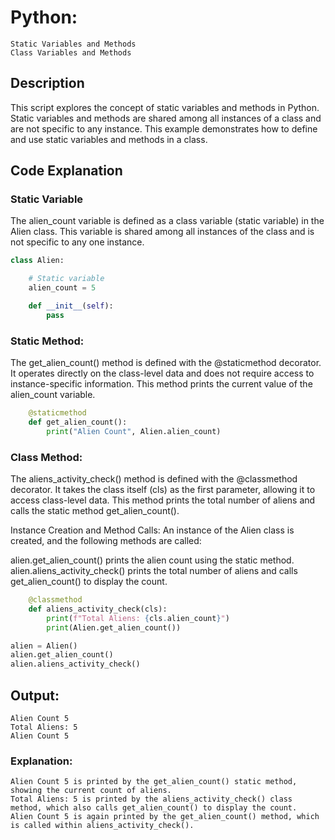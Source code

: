 # Python: 
    Static Variables and Methods
    Class Variables and Methods

## Description

This script explores the concept of static variables and methods in Python. Static variables and methods are shared among all instances of a class and are not specific to any instance. This example demonstrates how to define and use static variables and methods in a class.

## Code Explanation

### Static Variable

The alien_count variable is defined as a class variable (static variable) in the Alien class. This variable is shared among all instances of the class and is not specific to any one instance.

```python
class Alien:

    # Static variable
    alien_count = 5

    def __init__(self):
        pass
```

### Static Method:

The get_alien_count() method is defined with the @staticmethod decorator. It operates directly on the class-level data and does not require access to instance-specific information. This method prints the current value of the alien_count variable.

```python
    @staticmethod
    def get_alien_count():
        print("Alien Count", Alien.alien_count)
```

### Class Method:

The aliens_activity_check() method is defined with the @classmethod decorator. It takes the class itself (cls) as the first parameter, allowing it to access class-level data. This method prints the total number of aliens and calls the static method get_alien_count().

Instance Creation and Method Calls: An instance of the Alien class is created, and the following methods are called:

alien.get_alien_count() prints the alien count using the static method.
alien.aliens_activity_check() prints the total number of aliens and calls get_alien_count() to display the count.

```python
    @classmethod
    def aliens_activity_check(cls):
        print(f"Total Aliens: {cls.alien_count}")
        print(Alien.get_alien_count())

alien = Alien()
alien.get_alien_count()
alien.aliens_activity_check()
```

## Output:

```
Alien Count 5
Total Aliens: 5
Alien Count 5
```

### Explanation:

    Alien Count 5 is printed by the get_alien_count() static method, showing the current count of aliens.
    Total Aliens: 5 is printed by the aliens_activity_check() class method, which also calls get_alien_count() to display the count.
    Alien Count 5 is again printed by the get_alien_count() method, which is called within aliens_activity_check().
